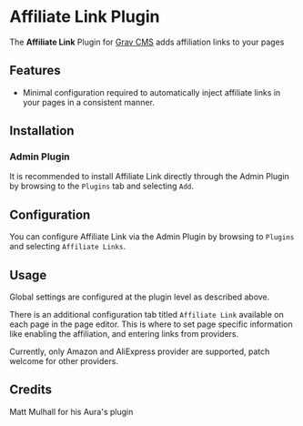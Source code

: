 # Affiliate Link Plugin

The **Affiliate Link** Plugin for [Grav CMS](https://github.com/getgrav/grav) adds affiliation links to your pages


## Features

* Minimal configuration required to automatically inject affiliate links in your pages in a consistent manner.

## Installation

### Admin Plugin

It is recommended to install Affiliate Link directly through the Admin Plugin by browsing to the `Plugins` tab and selecting `Add`.


## Configuration

You can configure Affiliate Link via the Admin Plugin by browsing to `Plugins` and selecting `Affiliate Links`.


## Usage

Global settings are configured at the plugin level as described above. 

There is an additional configuration tab titled `Affiliate Link` available on each page in the page editor. This is where to set page specific information like enabling the affiliation, and entering links from providers.

Currently, only Amazon and AliExpress provider are supported, patch welcome for other providers.


## Credits

Matt Mulhall for his Aura's plugin
